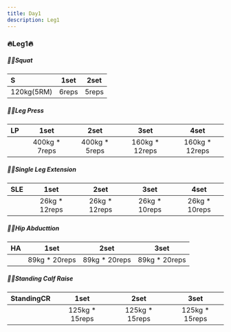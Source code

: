 ```yaml
---
title: Day1
description: Leg1
---
```

### 🔥Leg1🔥
##### 🏋️‍♀️Squat
|**S**|**1set**|**2set**|
|:-|:-:|:-:|
|120kg(5RM)|6reps|5reps|

##### 🏋️‍♀️Leg Press
|**LP**|**1set**|**2set**|**3set**|**4set**|
|:-|:-:|:-:|:-:|:-:|
||400kg * 7reps|400kg * 5reps|160kg * 12reps|160kg * 12reps|

##### 🏋️‍♀️Single Leg Extension
|**SLE**|**1set**|**2set**|**3set**|**4set**|
|:-|:-:|:-:|:-:|:-:|
||26kg * 12reps|26kg * 12reps|26kg * 10reps|26kg * 10reps|

##### 🏋️‍♀️Hip Abducttion
|**HA**|**1set**|**2set**|**3set**|
|:-|:-:|:-:|:-:|
||89kg * 20reps|89kg * 20reps|89kg * 20reps|

##### 🏋️‍♀️Standing Calf Raise
|**StandingCR**|**1set**|**2set**|**3set**|
|:-|:-:|:-:|:-:|
||125kg * 15reps|125kg * 15reps|125kg * 15reps|
